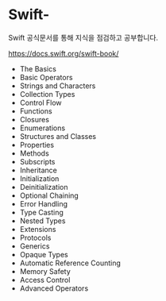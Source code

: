 # Swift-
Swift 공식문서를 통해 지식을 점검하고 공부합니다. 

https://docs.swift.org/swift-book/

* The Basics
* Basic Operators
* Strings and Characters
* Collection Types
* Control Flow
* Functions
* Closures
* Enumerations
* Structures and Classes
* Properties
* Methods
* Subscripts
* Inheritance
* Initialization
* Deinitialization
* Optional Chaining
* Error Handling
* Type Casting
* Nested Types
* Extensions
* Protocols
* Generics
* Opaque Types
* Automatic Reference Counting
* Memory Safety
* Access Control
* Advanced Operators
